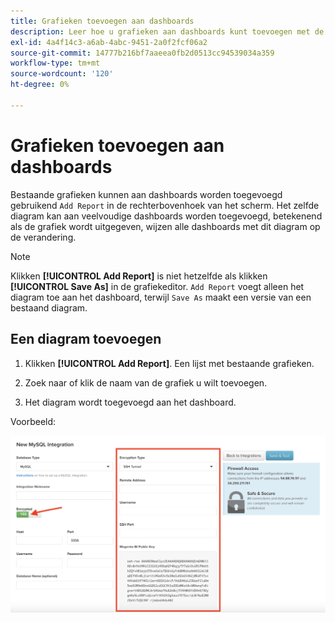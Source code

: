 ```yaml
---
title: Grafieken toevoegen aan dashboards
description: Leer hoe u grafieken aan dashboards kunt toevoegen met de functie Rapport toevoegen.
exl-id: 4a4f14c3-a6ab-4abc-9451-2a0f2fcf06a2
source-git-commit: 14777b216bf7aaeea0fb2d0513cc94539034a359
workflow-type: tm+mt
source-wordcount: '120'
ht-degree: 0%

---
```


# Grafieken toevoegen aan dashboards

Bestaande grafieken kunnen aan dashboards worden toegevoegd gebruikend `Add Report` in de rechterbovenhoek van het scherm. Het zelfde diagram kan aan veelvoudige dashboards worden toegevoegd, betekenend als de grafiek wordt uitgegeven, wijzen alle dashboards met dit diagram op de verandering.

>[!NOTE]
>
>Klikken **[!UICONTROL Add Report]** is niet hetzelfde als klikken **[!UICONTROL Save As]** in de grafiekeditor. `Add Report` voegt alleen het diagram toe aan het dashboard, terwijl `Save As` maakt een versie van een bestaand diagram.

## Een diagram toevoegen

1. Klikken **[!UICONTROL Add Report]**. Een lijst met bestaande grafieken.

1. Zoek naar of klik de naam van de grafiek u wilt toevoegen.

1. Het diagram wordt toegevoegd aan het dashboard.

Voorbeeld:

![diagram toevoegen](../../assets/sql-integration-encrypted-yes.png)
